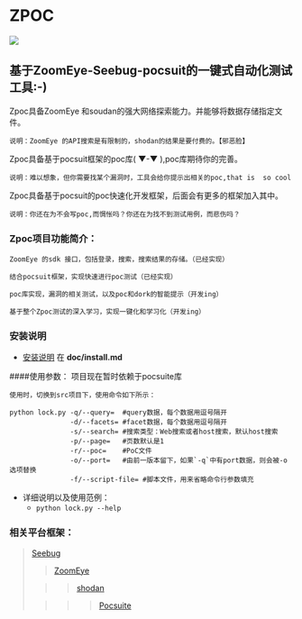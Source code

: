 ZPOC
===================================  
  ![](http://i.imgur.com/nHbRONh.jpg)
    
基于ZoomEye-Seebug-pocsuit的一键式自动化测试工具:-)
-----------------------------------  
Zpoc具备ZoomEye 和soudan的强大网络探索能力。并能够将数据存储指定文件。


    说明：ZoomEye 的API搜索是有限制的，shodan的结果是要付费的。【邪恶脸】

Zpoc具备基于pocsuit框架的poc库( ▼-▼ ),poc库期待你的完善。

	说明：难以想象，但你需要找某个漏洞时，工具会给你提示出相关的poc,that is  so cool

Zpoc具备基于pocsuit的poc快速化开发框架，后面会有更多的框架加入其中。

	说明：你还在为不会写poc,而惆怅吗？你还在为找不到测试用例，而悲伤吗？


    
### Zpoc项目功能简介：

    ZoomEye 的sdk 接口，包括登录，搜索，搜索结果的存储。（已经实现）
     
    结合pocsuit框架，实现快速进行poc测试（已经实现）
    
    poc库实现，漏洞的相关测试，以及poc和dork的智能提示（开发ing）

	基于整个Zpoc测试的深入学习，实现一键化和学习化（开发ing）

### 安装说明
- [安装说明](Zpoc/doc/install.md)	在 **doc/install.md**

####使用参数：
    项目现在暂时依赖于pocsuite库

    使用时，切换到src项目下，使用命令如下所示：

	python lock.py -q/--query=  #query数据，每个数据用逗号隔开
				   -d/--facets= #facet数据，每个数据用逗号隔开
				   -s/--search= #搜索类型：Web搜索或者host搜索，默认host搜索
				   -p/--page=   #页数默认是1
				   -r/--poc=    #PoC文件
				   -o/--port=   #由前一版本留下，如果`-q`中有port数据，则会被-o选项替换
				   -f/--script-file= #脚本文件，用来省略命令行参数填充
	
- 详细说明以及使用范例：
	- `python lock.py --help`

### 相关平台框架： 
> [Seebug ](https://www.seebug.org/)
>  
> > [ZoomEye ](https://www.zoomeye.org/)
>  
>  > > [shodan](https://www.shodan.io/)  
>  
> > > > [ Pocsuite](https://github.com/knownsec/Pocsuite)
  
